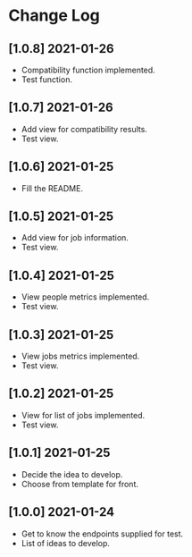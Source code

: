 # Change Log

## [1.0.8] 2021-01-26

- Compatibility function implemented.
- Test function.

## [1.0.7] 2021-01-26

- Add view for compatibility results.
- Test view.

## [1.0.6] 2021-01-25

- Fill the README.

## [1.0.5] 2021-01-25

- Add view for job information.
- Test view.

## [1.0.4] 2021-01-25

- View people metrics implemented.
- Test view.

## [1.0.3] 2021-01-25

- View jobs metrics implemented.
- Test view.

## [1.0.2] 2021-01-25

- View for list of jobs implemented.
- Test view.

## [1.0.1] 2021-01-25

- Decide the idea to develop.
- Choose from template for front.

## [1.0.0] 2021-01-24

- Get to know the endpoints supplied for test.
- List of ideas to develop.
